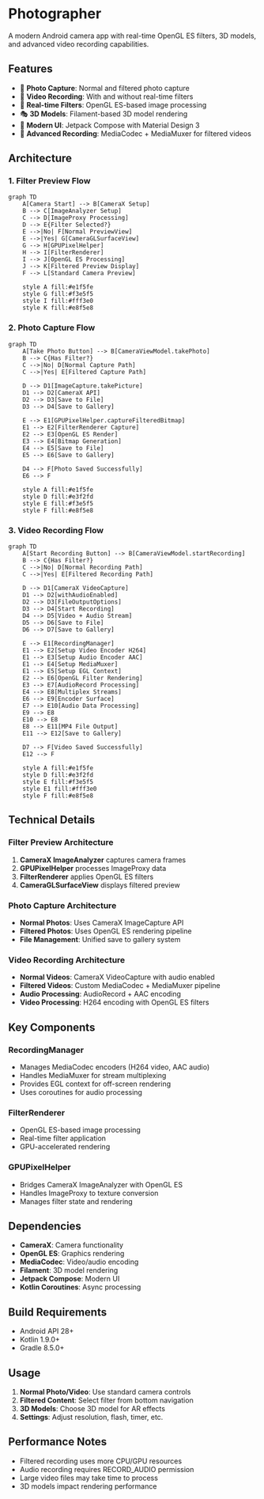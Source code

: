 # Photographer

A modern Android camera app with real-time OpenGL ES filters, 3D models, and advanced video recording capabilities.

## Features

- 📸 **Photo Capture**: Normal and filtered photo capture
- 🎥 **Video Recording**: With and without real-time filters
- 🎨 **Real-time Filters**: OpenGL ES-based image processing
- 🎭 **3D Models**: Filament-based 3D model rendering
- 📱 **Modern UI**: Jetpack Compose with Material Design 3
- 🔧 **Advanced Recording**: MediaCodec + MediaMuxer for filtered videos

## Architecture

### 1. Filter Preview Flow

```mermaid
graph TD
    A[Camera Start] --> B[CameraX Setup]
    B --> C[ImageAnalyzer Setup]
    C --> D[ImageProxy Processing]
    D --> E{Filter Selected?}
    E -->|No| F[Normal PreviewView]
    E -->|Yes| G[CameraGLSurfaceView]
    G --> H[GPUPixelHelper]
    H --> I[FilterRenderer]
    I --> J[OpenGL ES Processing]
    J --> K[Filtered Preview Display]
    F --> L[Standard Camera Preview]
    
    style A fill:#e1f5fe
    style G fill:#f3e5f5
    style I fill:#fff3e0
    style K fill:#e8f5e8
```

### 2. Photo Capture Flow

```mermaid
graph TD
    A[Take Photo Button] --> B[CameraViewModel.takePhoto]
    B --> C{Has Filter?}
    C -->|No| D[Normal Capture Path]
    C -->|Yes| E[Filtered Capture Path]
    
    D --> D1[ImageCapture.takePicture]
    D1 --> D2[CameraX API]
    D2 --> D3[Save to File]
    D3 --> D4[Save to Gallery]
    
    E --> E1[GPUPixelHelper.captureFilteredBitmap]
    E1 --> E2[FilterRenderer Capture]
    E2 --> E3[OpenGL ES Render]
    E3 --> E4[Bitmap Generation]
    E4 --> E5[Save to File]
    E5 --> E6[Save to Gallery]
    
    D4 --> F[Photo Saved Successfully]
    E6 --> F
    
    style A fill:#e1f5fe
    style D fill:#e3f2fd
    style E fill:#f3e5f5
    style F fill:#e8f5e8
```

### 3. Video Recording Flow

```mermaid
graph TD
    A[Start Recording Button] --> B[CameraViewModel.startRecording]
    B --> C{Has Filter?}
    C -->|No| D[Normal Recording Path]
    C -->|Yes| E[Filtered Recording Path]
    
    D --> D1[CameraX VideoCapture]
    D1 --> D2[withAudioEnabled]
    D2 --> D3[FileOutputOptions]
    D3 --> D4[Start Recording]
    D4 --> D5[Video + Audio Stream]
    D5 --> D6[Save to File]
    D6 --> D7[Save to Gallery]
    
    E --> E1[RecordingManager]
    E1 --> E2[Setup Video Encoder H264]
    E1 --> E3[Setup Audio Encoder AAC]
    E1 --> E4[Setup MediaMuxer]
    E1 --> E5[Setup EGL Context]
    E2 --> E6[OpenGL Filter Rendering]
    E3 --> E7[AudioRecord Processing]
    E4 --> E8[Multiplex Streams]
    E6 --> E9[Encoder Surface]
    E7 --> E10[Audio Data Processing]
    E9 --> E8
    E10 --> E8
    E8 --> E11[MP4 File Output]
    E11 --> E12[Save to Gallery]
    
    D7 --> F[Video Saved Successfully]
    E12 --> F
    
    style A fill:#e1f5fe
    style D fill:#e3f2fd
    style E fill:#f3e5f5
    style E1 fill:#fff3e0
    style F fill:#e8f5e8
```

## Technical Details

### Filter Preview Architecture

1. **CameraX ImageAnalyzer** captures camera frames
2. **GPUPixelHelper** processes ImageProxy data
3. **FilterRenderer** applies OpenGL ES filters
4. **CameraGLSurfaceView** displays filtered preview

### Photo Capture Architecture

- **Normal Photos**: Uses CameraX ImageCapture API
- **Filtered Photos**: Uses OpenGL ES rendering pipeline
- **File Management**: Unified save to gallery system

### Video Recording Architecture

- **Normal Videos**: CameraX VideoCapture with audio enabled
- **Filtered Videos**: Custom MediaCodec + MediaMuxer pipeline
- **Audio Processing**: AudioRecord + AAC encoding
- **Video Processing**: H264 encoding with OpenGL ES filters

## Key Components

### RecordingManager
- Manages MediaCodec encoders (H264 video, AAC audio)
- Handles MediaMuxer for stream multiplexing
- Provides EGL context for off-screen rendering
- Uses coroutines for audio processing

### FilterRenderer
- OpenGL ES-based image processing
- Real-time filter application
- GPU-accelerated rendering

### GPUPixelHelper
- Bridges CameraX ImageAnalyzer with OpenGL ES
- Handles ImageProxy to texture conversion
- Manages filter state and rendering

## Dependencies

- **CameraX**: Camera functionality
- **OpenGL ES**: Graphics rendering
- **MediaCodec**: Video/audio encoding
- **Filament**: 3D model rendering
- **Jetpack Compose**: Modern UI
- **Kotlin Coroutines**: Async processing

## Build Requirements

- Android API 28+
- Kotlin 1.9.0+
- Gradle 8.5.0+

## Usage

1. **Normal Photo/Video**: Use standard camera controls
2. **Filtered Content**: Select filter from bottom navigation
3. **3D Models**: Choose 3D model for AR effects
4. **Settings**: Adjust resolution, flash, timer, etc.

## Performance Notes

- Filtered recording uses more CPU/GPU resources
- Audio recording requires RECORD_AUDIO permission
- Large video files may take time to process
- 3D models impact rendering performance